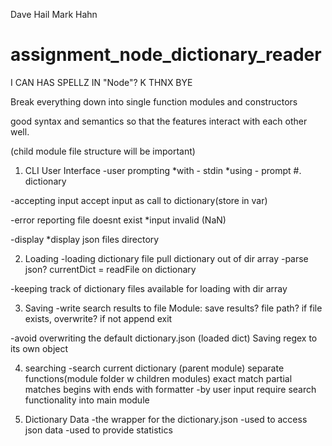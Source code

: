 Dave Hail
Mark Hahn
# assignment_node_dictionary_reader
I CAN HAS SPELLZ IN "Node"? K THNX BYE



Break everything down into single function modules and constructors

good syntax and semantics so that the features interact with each other well.

(child module file structure will be important)



1. CLI User Interface
-user prompting
  *with - stdin
  *using - prompt #. dictionary

-accepting input
  accept input as call to dictionary(store in var)

-error reporting
  file doesnt exist
  *input invalid (NaN)


-display
  *display json files directory



2. Loading 
-loading dictionary file
  pull dictionary out of dir array
    -parse json?
  currentDict = readFile on dictionary

-keeping track of dictionary files available for loading
  with dir array


3. Saving
-write search results to file
  Module: 
    save results?
    file path?
    if file exists, overwrite?
    if not append
    exit

-avoid overwriting the default dictionary.json (loaded dict)
  Saving regex to its own object


4. searching
  -search current dictionary (parent module)
    separate functions(module folder w children modules)
      exact match
      partial matches
      begins with
      ends with
      formatter
    -by user input
      require search functionality into main module

5. Dictionary Data
  -the wrapper for the dictionary.json
    -used to access json data
    -used to provide statistics
      

